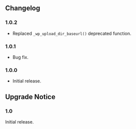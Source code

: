 ## Changelog ##

### 1.0.2 ###
* Replaced `_wp_upload_dir_baseurl()` deprecated function. 

### 1.0.1 ###
* Bug fix. 

### 1.0.0 ###
* Initial release.  

## Upgrade Notice ##

### 1.0 ###
Initial release.  
